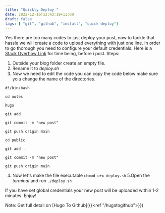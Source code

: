 ```yaml
---
title: "Quickly Deploy "
date: 2022-12-16T12:43:19+11:00
draft: false
tags: [ "git", "github", "install", "quick deploy"]
---
```


Yes there are too many codes to just deploy your post, now to tackle that hassle we will create a code to upload everything with just one line.
In order to go thorough you need to configure your default credentials.
Here is a [Stack Overflow Link](https://stackoverflow.com/questions/35942754/how-can-i-save-username-and-password-in-git) for time being, before i post.
Steps:
1. Outside your blog folder create an empty file.
2. Rename it to _deploy.sh_
3. Now we need to edit the code you can copy the code below make sure yoiu change the name of the directories.
```
#!/bin/bash

cd notes

hugo

git add .

git commit -m "new post"

git push origin main

cd public

git add .

git commit -m "new post"

git push origin main

```
4. Now let's make the file executable
   `chmod u+x deploy.sh`
5.Open the _terminal_ and run
	`./deploy.sh`

If you have set global credentials your new post will be uploaded within 1-2 minutes.
Enjoy!

Note: Get full detail on [Hugo To Github]({{<ref "/hugotogithub">}})
